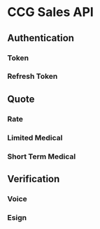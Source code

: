 # CCG Sales API

## Authentication

### Token

### Refresh Token

## Quote

### Rate

### Limited Medical

### Short Term Medical

## Verification

### Voice

### Esign
